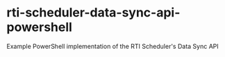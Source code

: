 # rti-scheduler-data-sync-api-powershell
Example PowerShell implementation of the RTI Scheduler's Data Sync API
